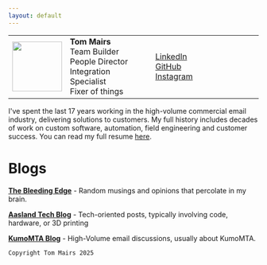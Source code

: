 ```yaml
---
layout: default
---
```



<table><tr>
 <td> <img src="https://tommairs.github.io/images/tommairs.jpeg" width="100" height="100"> </td>
 <td> <b>Tom Mairs</b> <br>Team Builder <br>People Director <br>Integration Specialist <br>Fixer of things  </td>
 <td width=200> 
 <a href="https://www.linkedin.com/in/tommairs/">LinkedIn</a><br>
 <a href = "https://github.com/tommairs">GitHub</a><br>
 <a href = "https://www.instagram.com/tom.mairs/">Instagram</a><br>
 </td>
</tr>
</table>

I've  spent the last 17 years working in the high-volume commercial email industry, delivering solutions to customers. My full history includes decades of work on custom software, automation, field engineering and customer success. You can read my full resume [here](https://drive.google.com/file/d/1QGaYGUQJYsC8okMg0LAftp_IM_B3IWQg/view?usp=share_link).

 
# Blogs

[**The Bleeding Edge**](https://thebleedingedge.ca/) - Random musings and opinions that percolate in my brain.

[**Aasland Tech Blog**](./aaslandblog) - Tech-oriented posts, typically involving code, hardware, or 3D printing

[**KumoMTA Blog**](https://kumomta.com/blog) - High-Volume email discussions, usually about KumoMTA.


```
Copyright Tom Mairs 2025
```
